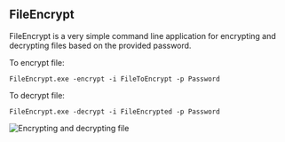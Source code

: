 ## FileEncrypt ##

FileEncrypt is a very simple command line application for encrypting and decrypting files based on the provided password. 

To encrypt file:

`FileEncrypt.exe -encrypt -i FileToEncrypt -p Password`

To decrypt file:

`FileEncrypt.exe -decrypt -i FileEncrypted -p Password`

![Encrypting and decrypting file](http://if.pw.edu.pl/~ludwik/images/FileEncrypt.png)
